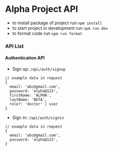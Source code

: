 # Alpha Project API
- to install package of project run `npm install`
- to start project in development run `npm run dev`
- to format code run `npm run format`

### API List
#### Authentication API
+ Sign up: `/api/auth/signup`
```
// example data in request
{
  email: 'abc@gmail.com',
  password: 'alpha@123',
  firstName: 'ALPHA',
  lastName: 'BETA',
  role?: 'doctor' | user
}
```
+ Sign in: `/api/auth/signin`
```
// example data in request
{
  email: 'abc@gmail.com',
  password: 'alpha@123',
}
```
